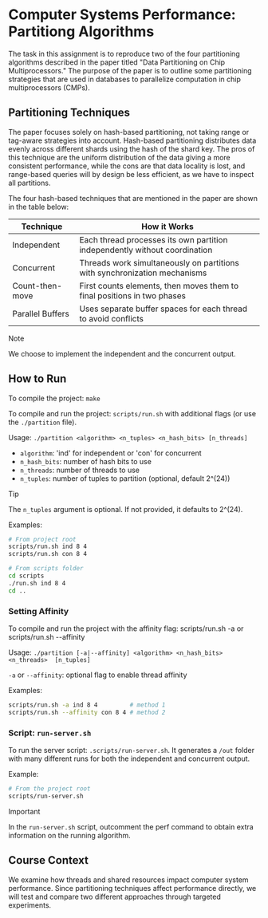 # Computer Systems Performance: Partitiong Algorithms

The task in this assignment is to reproduce two of the four partitioning algorithms described in the paper titled "Data Partitioning on Chip Multiprocessors." The purpose of the paper is to outline some partitioning strategies that are used in databases to parallelize computation in chip multiprocessors (CMPs).

## Partitioning Techniques

The paper focuses solely on hash-based partitioning, not taking range or tag-aware strategies into account. Hash-based partitioning distributes data evenly across different shards using the hash of the shard key. The pros of this technique are the uniform distribution of the data giving a more consistent performance, while the cons are that data locality is lost, and range-based queries will by design be less efficient, as we have to inspect all partitions.

The four hash-based techniques that are mentioned in the paper are shown in the table below:

| Technique | How it Works |
|-----------|--------------|
| Independent | Each thread processes its own partition independently without coordination |
| Concurrent | Threads work simultaneously on partitions with synchronization mechanisms |
| Count-then-move | First counts elements, then moves them to final positions in two phases |
| Parallel Buffers | Uses separate buffer spaces for each thread to avoid conflicts |

> [!NOTE]
> We choose to implement the independent and the concurrent output.

## How to Run

To compile the project: `make`

To compile and run the project: `scripts/run.sh` with additional flags (or use the `./partition` file).

Usage: `./partition <algorithm> <n_tuples> <n_hash_bits> [n_threads]`
- `algorithm`:   'ind' for independent or 'con' for concurrent
- `n_hash_bits`: number of hash bits to use
- `n_threads`:   number of threads to use
- `n_tuples`:    number of tuples to partition (optional, default 2^(24))

> [!TIP]
> The `n_tuples` argument is optional. If not provided, it defaults to 2^(24).

Examples:
```sh
# From project root
scripts/run.sh ind 8 4
scripts/run.sh con 8 4

# From scripts folder
cd scripts
./run.sh ind 8 4
cd ..
```

### Setting Affinity

To compile and run the project with the affinity flag: scripts/run.sh -a or scripts/run.sh --affinity

Usage: `./partition [-a|--affinity] <algorithm> <n_hash_bits> <n_threads>  [n_tuples]`

`-a` or `--affinity`: optional flag to enable thread affinity

Examples:
```sh
scripts/run.sh -a ind 8 4         # method 1
scripts/run.sh --affinity con 8 4 # method 2
```

### Script: `run-server.sh`

To run the server script: `.scripts/run-server.sh`. It generates a `/out` folder with many different runs for both the independent and concurrent output.

Example:
```sh
# From the project root
scripts/run-server.sh
```

> [!IMPORTANT]
> In the `run-server.sh` script, outcomment the perf command to obtain extra information on the running algorithm. 

## Course Context

We examine how threads and shared resources impact computer system performance. Since partitioning techniques affect performance directly, we will test and compare two different approaches through targeted experiments.